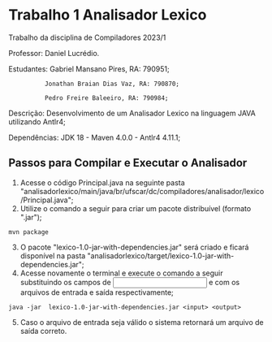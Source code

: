 # Trabalho 1 Analisador Lexico
Trabalho da disciplina de Compiladores 2023/1

Professor:    Daniel Lucrédio.

Estudantes:   Gabriel Mansano Pires, RA: 790951;

              Jonathan Braian Dias Vaz, RA: 790870;
              
              Pedro Freire Baleeiro, RA: 790984;
              
Descrição:    Desenvolvimento de um Analisador Lexico na linguagem JAVA utilizando Antlr4;

Dependências: JDK 18 - Maven 4.0.0 - Antlr4 4.11.1;

## Passos para Compilar e Executar o Analisador
1) Acesse o código Principal.java na seguinte pasta "analisadorlexico/main/java/br/ufscar/dc/compiladores/analisador/lexico/Principal.java";
2) Utilize o comando a seguir para criar um pacote distribuível (formato ".jar");
```
mvn package
```
3) O pacote "lexico-1.0-jar-with-dependencies.jar" será criado e ficará disponível na pasta "analisadorlexico/target/lexico-1.0-jar-with-dependencies.jar";
4) Acesse novamente o terminal e execute o comando a seguir substituindo os campos de <input> e <output> com os arquivos de entrada e saída respectivamente;
```
java -jar  lexico-1.0-jar-with-dependencies.jar <input> <output>
```
5) Caso o arquivo de entrada seja válido o sistema retornará um arquivo de saída correto.
